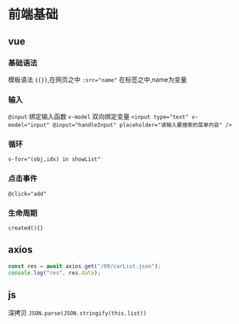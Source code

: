 # 前端基础


## vue


### 基础语法
模板语法
`{{}}`,在网页之中
`:src="name"` 在标签之中,name为变量


### 输入

`@input` 绑定输入函数
`v-model` 双向绑定变量
`<input type="text" v-model="input" @input="handleInput" placeholder="请输入要搜索的菜单内容" />`

### 循环

`v-for="(obj,idx) in showList"`

### 点击事件 
 `@click="add"`

### 生命周期
`created(){}`

## axios

```js
const res = await axios.get("/09/carList.json");
console.log("res", res.data);
```
## js
深拷贝
`JSON.parse(JSON.stringify(this.list))`
